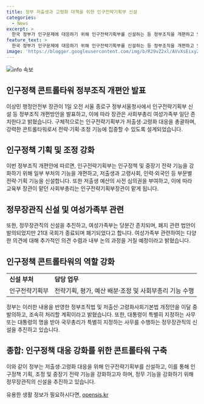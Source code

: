 ```yaml
---
title: 정부 저출생과 고령화 대책을 위한 인구전략기획부 신설
categories:
  - News
excerpt: >
  한국 정부가 인구문제에 대응하기 위해 인구전략기획부를 신설하는 등 정부조직을 개편하고 있다. 새로운 기관은 저출생과 고령사회, 인력·외국인 등 부문별 전략 및 기획 기능을 맡으며, 사회부총리 기능을 수행할 것으로 보인다. 또한 정무장관직을 신설하여 정부 간 원활한 소통 등 정무 기능을 강화할 계획이다. 이에 인구정책의 중장기 전략 기능을 강화하고, 저출생 관련 예산 사전 심의 권한을 새 부처로 이관하는 것으로 나타났다. 여성가족부는 당분간 존치되며, 관련한 다양한 의견들을 조명하고 내부 논의 과정을 거칠 예정이다.
feature_text: >
  한국 정부가 인구문제에 대응하기 위해 인구전략기획부를 신설하는 등 정부조직을 개편하고 있다. 새로운 기관은 저출생과 고령사회, 인력·외국인 등 부문별 전략 및 기획 기능을 맡으며, 사회부총리 기능을 수행할 것으로 보인다. 또한 정무장관직을 신설하여 정부 간 원활한 소통 등 정무 기능을 강화할 계획이다. 이에 인구정책의 중장기 전략 기능을 강화하고, 저출생 관련 예산 사전 심의 권한을 새 부처로 이관하는 것으로 나타났다. 여성가족부는 당분간 존치되며, 관련한 다양한 의견들을 조명하고 내부 논의 과정을 거칠 예정이다.
image: 'https://blogger.googleusercontent.com/img/b/R29vZ2xl/AVvXsEixyZcFfHzMRdzZMjFBmAUKJYCLCGyLL1o632UiGVXcaFdKo_bkvkuCioo0uUKlGfBVcT3P84aROyZIXSBEx3Aw5nCQ3pTgDom1WDC4m8eifvWiAmWEEVb4x6G_l8C0QH225ldMjyaFvpxGEBGNO37VmDTDMHGhJPq73UglMfDca1-0aw/s1600/blogspot.png'
---
```


<p><img src="https://blogger.googleusercontent.com/img/b/R29vZ2xl/AVvXsEixyZcFfHzMRdzZMjFBmAUKJYCLCGyLL1o632UiGVXcaFdKo_bkvkuCioo0uUKlGfBVcT3P84aROyZIXSBEx3Aw5nCQ3pTgDom1WDC4m8eifvWiAmWEEVb4x6G_l8C0QH225ldMjyaFvpxGEBGNO37VmDTDMHGhJPq73UglMfDca1-0aw/s1600/blogspot.png" alt="info 속보" /></p>

<h2 data-ke-size="size26">인구정책 콘트롤타워 정부조직 개편안 발표</h2>

<p data-ke-size="size16">이상민 행정안전부 장관이 1일 오전 서울 종로구 정부서울청사에서 인구전략기획부 신설 등 정부조직 개편방안을 발표하고, 이에 따라 장관은 사회부총리 여성가족부 일단 존치한다고 밝혔습니다. 구체적으로는 인구전략기획부가 저출생·고령화 대응을 총괄하며, 강력한 콘트롤타워로서 전략·기획·조정 기능에 집중할 수 있도록 설계되었습니다.</p>

<h2 data-ke-size="size26">인구정책 기획 및 조정 강화</h2>

<p data-ke-size="size16">이번 정부조직 개편안에 따르면, 인구전략기획부는 인구정책 및 중장기 전략 기능을 강화하기 위해 일부 부처의 기능을 개편하고, 저출생과 고령사회, 인력·외국인 등 부문별 전략·기획 기능을 신설합니다. 또한 저출생 예산의 사전 심의권을 부여하고, 이에 따라 교육부 장관이 맡던 사회부총리는 인구전략기획부장관이 맡게 됩니다.</p>

<h2 data-ke-size="size26">정무장관직 신설 및 여성가족부 관련</h2>

<p data-ke-size="size16">또한, 정무장관직의 신설을 추진하고, 여성가족부는 당분간 존치되며, 폐지 관련 법안이 발의되었지만 21대 국회가 종료되며 폐기되었다고 합니다. 여성가족부 관련하여는 다양한 의견에 대해 추가적인 의견 수렴과 내부 논의 과정을 거칠 예정이라고 밝혔습니다.</p>

<h2 data-ke-size="size26">인구정책 콘트롤타워의 역할 강화</h2>

<table>
    <tr>
        <td><b>신설 부처</b></td>
        <td><b>담당 업무</b></td>
    </tr>
    <tr>
        <td>인구전략기획부</td>
        <td>전략기획, 평가, 예산 배분·조정 및 사회부총리 기능 수행</td>
    </tr>
</table>

<p data-ke-size="size16">정부는 이러한 내용을 반영한 정부조직법 및 저출산·고령화사회기본법 개정안을 이달 중 발의하고, 조속히 처리할 계획이라고 밝혔습니다. 또한, 대통령이 특별히 지정하는 사무 또는 대통령의 명을 받아 국무총리가 특별히 지정하는 사무를 수행하는 정무장관직의 신설을 추진하고 있습니다.</p>

<h2 data-ke-size="size26">종합: 인구정책 대응 강화를 위한 콘트롤타워 구축</h2>

<p data-ke-size="size16">이와 같이 정부는 저출생·고령화 대응을 위해 인구전략기획부를 신설하고, 이를 통해 인구정책 기획, 조정 및 중장기 전략 기능을 강화하고자 하며, 정무 기능을 강화하기 위해 정무장관직의 신설을 추진하고 있습니다.</p>
유용한 생활 정보가 필요하시다면, <a href="https://opensis.kr" rel="dofollow">opensis.kr</a>


